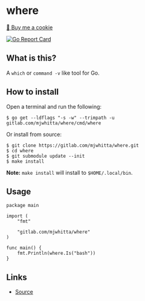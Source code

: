 # where

<a href="https://www.buymeacoffee.com/mjwhitta">🍪 Buy me a cookie</a>

[![Go Report Card](https://goreportcard.com/badge/gitlab.com/mjwhitta/where)](https://goreportcard.com/report/gitlab.com/mjwhitta/where)

## What is this?

A `which` or `command -v` like tool for Go.

## How to install

Open a terminal and run the following:

```
$ go get --ldflags "-s -w" --trimpath -u gitlab.com/mjwhitta/where/cmd/where
```

Or install from source:

```
$ git clone https://gitlab.com/mjwhitta/where.git
$ cd where
$ git submodule update --init
$ make install
```

**Note:** `make install` will install to `$HOME/.local/bin`.

## Usage

```
package main

import (
    "fmt"

    "gitlab.com/mjwhitta/where"
)

func main() {
    fmt.Println(where.Is("bash"))
}
```

## Links

- [Source](https://gitlab.com/mjwhitta/where)
